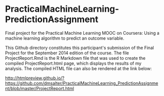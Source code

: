 PracticalMachineLearning-PredictionAssignment
=============================================

Final project for the Practical Machine Learning MOOC on Coursera: Using a machine learning algorithm to predict an outcome variable.

This Github directory constitutes this participant's submission of the Final Project for the September 2014 edition of the course. The file ProjectReport.Rmd is the R Markdown file that was used to create the compiled ProjectReport.html page, which displays the results of my analysis. The compiled HTML file can also be rendered at the link below:

http://htmlpreview.github.io/?https://github.com/dmsalter/PracticalMachineLearning_PredictionAssignment/blob/master/ProjectReport.html

